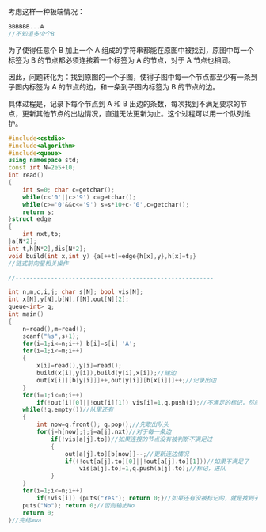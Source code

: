考虑这样一种极端情况：

```cpp
BBBBBB...A
//不知道多少个B
```
为了使得任意个 B 加上一个 A 组成的字符串都能在原图中被找到，原图中每一个标签为 B 的节点都必须连接着一个标签为 A 的节点，对于 A 节点也相同。

因此，问题转化为：找到原图的一个子图，使得子图中每一个节点都至少有一条到子图内标签为 A 的节点的边，和一条到子图内标签为 B 的节点的边。

具体过程是，记录下每个节点到 A 和 B 出边的条数，每次找到不满足要求的节点，更新其他节点的出边情况，直道无法更新为止。这个过程可以用一个队列维护。

```cpp
#include<cstdio>
#include<algorithm>
#include<queue>
using namespace std;
const int N=2e5+10;
int read()
{
	int s=0; char c=getchar();
	while(c<'0'||c>'9') c=getchar();
	while(c>='0'&&c<='9') s=s*10+c-'0',c=getchar();
	return s;
}struct edge
{
	int nxt,to;
}a[N*2];
int t,h[N*2],dis[N*2];
void build(int x,int y) {a[++t]=edge{h[x],y},h[x]=t;}
//链式前向星相关操作

//--------------------------------------------------------

int n,m,c,i,j; char s[N]; bool vis[N];
int x[N],y[N],b[N],f[N],out[N][2];
queue<int> q;
int main()
{
	n=read(),m=read();
	scanf("%s",s+1);
	for(i=1;i<=n;i++) b[i]=s[i]-'A';
	for(i=1;i<=m;i++)
	{
		x[i]=read(),y[i]=read();
		build(x[i],y[i]),build(y[i],x[i]);//建边
		out[x[i]][b[y[i]]]++,out[y[i]][b[x[i]]]++;//记录出边
	}
	for(i=1;i<=n;i++)
		if(!out[i][0]||!out[i][1]) vis[i]=1,q.push(i);//不满足的标记，然后进队
	while(!q.empty())//队里还有
	{
		int now=q.front(); q.pop();//先取出队头
		for(j=h[now];j;j=a[j].nxt)//对于每一条边
			if(!vis[a[j].to])//如果连接的节点没有被判断不满足过
			{
				out[a[j].to][b[now]]--;//更新连边情况
				if((!out[a[j].to][0]||!out[a[j].to][1]))//如果不满足了
					vis[a[j].to]=1,q.push(a[j].to);//标记，进队
			}
	}
	for(i=1;i<=n;i++)
		if(!vis[i]) {puts("Yes"); return 0;}//如果还有没被标记的，就是找到子图了。输出Yes
	puts("No"); return 0;//否则输出No
	return 0;
}//完结awa
```
